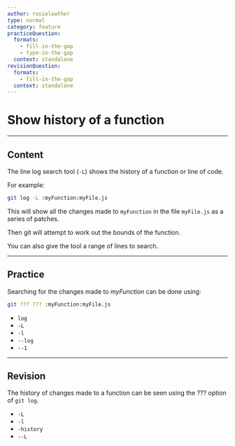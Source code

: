 ```yaml
---
author: rosielowther
type: normal
category: feature
practiceQuestion:
  formats:
    - fill-in-the-gap
    - type-in-the-gap
  context: standalone
revisionQuestion:
  formats:
    - fill-in-the-gap
  context: standalone
---
```


# Show history of a function


---

## Content

The line log search tool (`-L`) shows the history of a function or line of code.

For example:

```bash
git log -L :myFunction:myFile.js
```

This will show all the changes made to `myFunction` in the file `myFile.js` as a series of patches.

Then git will attempt to work out the bounds of the function.

You can also give the tool a range of lines to search.


---

## Practice

Searching for the changes made to *myFunction* can be done using:

```bash
git ??? ??? :myFunction:myFile.js
```

- `log`
- `-L`
- `-l`
- `--log`
- `--1`


---

## Revision

The history of changes made to a function can be seen using the ??? option of `git log`.

- `-L`
- `-l`
- `-history`
- `--L`
